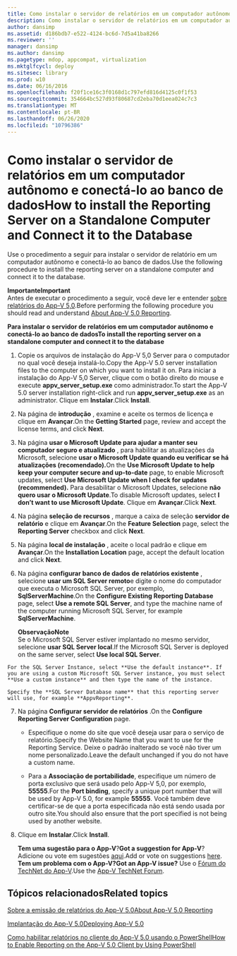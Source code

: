 ```yaml
---
title: Como instalar o servidor de relatórios em um computador autônomo e conectá-lo ao banco de dados
description: Como instalar o servidor de relatórios em um computador autônomo e conectá-lo ao banco de dados
author: dansimp
ms.assetid: d186bdb7-e522-4124-bc6d-7d5a41ba8266
ms.reviewer: ''
manager: dansimp
ms.author: dansimp
ms.pagetype: mdop, appcompat, virtualization
ms.mktglfcycl: deploy
ms.sitesec: library
ms.prod: w10
ms.date: 06/16/2016
ms.openlocfilehash: f20f1ce16c3f0168d1c797efd816d4125c0f1f53
ms.sourcegitcommit: 354664bc527d93f80687cd2eba70d1eea024c7c3
ms.translationtype: MT
ms.contentlocale: pt-BR
ms.lasthandoff: 06/26/2020
ms.locfileid: "10796386"
---
```

# <span data-ttu-id="13168-103">Como instalar o servidor de relatórios em um computador autônomo e conectá-lo ao banco de dados</span><span class="sxs-lookup"><span data-stu-id="13168-103">How to install the Reporting Server on a Standalone Computer and Connect it to the Database</span></span>


<span data-ttu-id="13168-104">Use o procedimento a seguir para instalar o servidor de relatório em um computador autônomo e conectá-lo ao banco de dados.</span><span class="sxs-lookup"><span data-stu-id="13168-104">Use the following procedure to install the reporting server on a standalone computer and connect it to the database.</span></span>

**<span data-ttu-id="13168-105">Importante</span><span class="sxs-lookup"><span data-stu-id="13168-105">Important</span></span>**  
<span data-ttu-id="13168-106">Antes de executar o procedimento a seguir, você deve ler e entender [sobre relatórios do App-V 5,0](about-app-v-50-reporting.md).</span><span class="sxs-lookup"><span data-stu-id="13168-106">Before performing the following procedure you should read and understand [About App-V 5.0 Reporting](about-app-v-50-reporting.md).</span></span>



**<span data-ttu-id="13168-107">Para instalar o servidor de relatórios em um computador autônomo e conectá-lo ao banco de dados</span><span class="sxs-lookup"><span data-stu-id="13168-107">To install the reporting server on a standalone computer and connect it to the database</span></span>**

1.  <span data-ttu-id="13168-108">Copie os arquivos de instalação do App-V 5,0 Server para o computador no qual você deseja instalá-lo.</span><span class="sxs-lookup"><span data-stu-id="13168-108">Copy the App-V 5.0 server installation files to the computer on which you want to install it on.</span></span> <span data-ttu-id="13168-109">Para iniciar a instalação do App-V 5,0 Server, clique com o botão direito do mouse e execute **appv\_server\_setup.exe** como administrador.</span><span class="sxs-lookup"><span data-stu-id="13168-109">To start the App-V 5.0 server installation right-click and run **appv\_server\_setup.exe** as an administrator.</span></span> <span data-ttu-id="13168-110">Clique em **Instalar**.</span><span class="sxs-lookup"><span data-stu-id="13168-110">Click **Install**.</span></span>

2.  <span data-ttu-id="13168-111">Na página de **introdução** , examine e aceite os termos de licença e clique em **Avançar**.</span><span class="sxs-lookup"><span data-stu-id="13168-111">On the **Getting Started** page, review and accept the license terms, and click **Next**.</span></span>

3.  <span data-ttu-id="13168-112">Na página **usar o Microsoft Update para ajudar a manter seu computador seguro e atualizado** , para habilitar as atualizações da Microsoft, selecione **usar o Microsoft Update quando eu verificar se há atualizações (recomendado).**</span><span class="sxs-lookup"><span data-stu-id="13168-112">On the **Use Microsoft Update to help keep your computer secure and up-to-date** page, to enable Microsoft updates, select **Use Microsoft Update when I check for updates (recommended).**</span></span> <span data-ttu-id="13168-113">Para desabilitar o Microsoft Updates, selecione **não quero usar o Microsoft Update**.</span><span class="sxs-lookup"><span data-stu-id="13168-113">To disable Microsoft updates, select **I don’t want to use Microsoft Update**.</span></span> <span data-ttu-id="13168-114">Clique em **Avançar**.</span><span class="sxs-lookup"><span data-stu-id="13168-114">Click **Next**.</span></span>

4.  <span data-ttu-id="13168-115">Na página **seleção de recursos** , marque a caixa de seleção **servidor de relatório** e clique em **Avançar**.</span><span class="sxs-lookup"><span data-stu-id="13168-115">On the **Feature Selection** page, select the **Reporting Server** checkbox and click **Next**.</span></span>

5.  <span data-ttu-id="13168-116">Na página **local de instalação** , aceite o local padrão e clique em **Avançar**.</span><span class="sxs-lookup"><span data-stu-id="13168-116">On the **Installation Location** page, accept the default location and click **Next**.</span></span>

6.  <span data-ttu-id="13168-117">Na página **configurar banco de dados de relatórios existente** , selecione **usar um SQL Server remoto**e digite o nome do computador que executa o Microsoft SQL Server, por exemplo, **SqlServerMachine**.</span><span class="sxs-lookup"><span data-stu-id="13168-117">On the **Configure Existing Reporting Database** page, select **Use a remote SQL Server**, and type the machine name of the computer running Microsoft SQL Server, for example **SqlServerMachine**.</span></span>

    **<span data-ttu-id="13168-118">Observação</span><span class="sxs-lookup"><span data-stu-id="13168-118">Note</span></span>**  
    <span data-ttu-id="13168-119">Se o Microsoft SQL Server estiver implantado no mesmo servidor, selecione **usar SQL Server local**.</span><span class="sxs-lookup"><span data-stu-id="13168-119">If the Microsoft SQL Server is deployed on the same server, select **Use local SQL Server**.</span></span>



~~~
For the SQL Server Instance, select **Use the default instance**. If you are using a custom Microsoft SQL Server instance, you must select **Use a custom instance** and then type the name of the instance.

Specify the **SQL Server Database name** that this reporting server will use, for example **AppvReporting**.
~~~

7. <span data-ttu-id="13168-120">Na página **Configurar servidor de relatórios** .</span><span class="sxs-lookup"><span data-stu-id="13168-120">On the **Configure Reporting Server Configuration** page.</span></span>

   -   <span data-ttu-id="13168-121">Especifique o nome do site que você deseja usar para o serviço de relatório.</span><span class="sxs-lookup"><span data-stu-id="13168-121">Specify the Website Name that you want to use for the Reporting Service.</span></span> <span data-ttu-id="13168-122">Deixe o padrão inalterado se você não tiver um nome personalizado.</span><span class="sxs-lookup"><span data-stu-id="13168-122">Leave the default unchanged if you do not have a custom name.</span></span>

   -   <span data-ttu-id="13168-123">Para a **Associação de portabilidade**, especifique um número de porta exclusivo que será usado pelo App-V 5,0, por exemplo, **55555**.</span><span class="sxs-lookup"><span data-stu-id="13168-123">For the **Port binding**, specify a unique port number that will be used by App-V 5.0, for example **55555**.</span></span> <span data-ttu-id="13168-124">Você também deve certificar-se de que a porta especificada não está sendo usada por outro site.</span><span class="sxs-lookup"><span data-stu-id="13168-124">You should also ensure that the port specified is not being used by another website.</span></span>

8. <span data-ttu-id="13168-125">Clique em **Instalar**.</span><span class="sxs-lookup"><span data-stu-id="13168-125">Click **Install**.</span></span>

   <span data-ttu-id="13168-126">**Tem uma sugestão para o App-V**?</span><span class="sxs-lookup"><span data-stu-id="13168-126">**Got a suggestion for App-V**?</span></span> <span data-ttu-id="13168-127">Adicione ou vote em sugestões [aqui](http://appv.uservoice.com/forums/280448-microsoft-application-virtualization).</span><span class="sxs-lookup"><span data-stu-id="13168-127">Add or vote on suggestions [here](http://appv.uservoice.com/forums/280448-microsoft-application-virtualization).</span></span> **<span data-ttu-id="13168-128">Tem um problema com o App-V?</span><span class="sxs-lookup"><span data-stu-id="13168-128">Got an App-V issue?</span></span>** <span data-ttu-id="13168-129">Use o [Fórum do TechNet do App-V](https://social.technet.microsoft.com/Forums/home?forum=mdopappv).</span><span class="sxs-lookup"><span data-stu-id="13168-129">Use the [App-V TechNet Forum](https://social.technet.microsoft.com/Forums/home?forum=mdopappv).</span></span>

## <span data-ttu-id="13168-130">Tópicos relacionados</span><span class="sxs-lookup"><span data-stu-id="13168-130">Related topics</span></span>


[<span data-ttu-id="13168-131">Sobre a emissão de relatórios do App-V 5.0</span><span class="sxs-lookup"><span data-stu-id="13168-131">About App-V 5.0 Reporting</span></span>](about-app-v-50-reporting.md)

[<span data-ttu-id="13168-132">Implantação do App-V 5.0</span><span class="sxs-lookup"><span data-stu-id="13168-132">Deploying App-V 5.0</span></span>](deploying-app-v-50.md)

[<span data-ttu-id="13168-133">Como habilitar relatórios no cliente do App-V 5.0 usando o PowerShell</span><span class="sxs-lookup"><span data-stu-id="13168-133">How to Enable Reporting on the App-V 5.0 Client by Using PowerShell</span></span>](how-to-enable-reporting-on-the-app-v-50-client-by-using-powershell.md)










